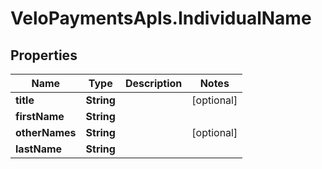 # VeloPaymentsApIs.IndividualName

## Properties

Name | Type | Description | Notes
------------ | ------------- | ------------- | -------------
**title** | **String** |  | [optional] 
**firstName** | **String** |  | 
**otherNames** | **String** |  | [optional] 
**lastName** | **String** |  | 


